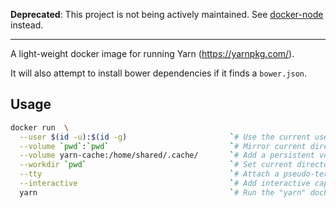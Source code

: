**Deprecated**: This project is not being actively maintained. See [docker-node](https://github.com/canonical-webteam/docker-node) instead.

---

A light-weight docker image for running Yarn (https://yarnpkg.com/).

It will also attempt to install bower dependencies if it finds a `bower.json`.

## Usage

``` bash
docker run  \
  --user $(id -u):$(id -g)                       `# Use the current user inside container`  \
  --volume `pwd`:`pwd`                           `# Mirror current directory inside container`  \
  --volume yarn-cache:/home/shared/.cache/       `# Add a persistent volume for the yarn cache`  \
  --workdir `pwd`                                `# Set current directory to the image's work directory`  \
  --tty                                          `# Attach a pseudo-terminal`  \
  --interactive                                  `# Add interactive capabilities to terminal prompt`  \
  yarn                                           `# Run the "yarn" docker image`
```
